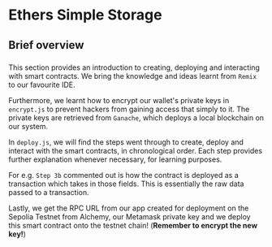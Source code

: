 # Ethers Simple Storage

## Brief overview

### 
This section provides an introduction to creating, deploying and interacting with smart contracts. We bring the knowledge and ideas learnt from `Remix` to our favourite IDE.

Furthermore, we learnt how to encrypt our wallet's private keys in `encrypt.js` to prevent hackers from gaining access that simply to it. The private keys are retrieved from `Ganache`, which deploys a local blockchain on our system.

In `deploy.js`, we will find the steps went through to create, deploy and interact with the smart contracts, in chronological order. Each step provides further explanation whenever necessary, for learning purposes. 

For e.g. `Step 3b` commented out is how the contract is deployed as a transaction which takes in those fields. This is essentially the raw data passed to a transaction.

Lastly, we get the RPC URL from our app created for deployment on the Sepolia Testnet from Alchemy, our Metamask private key and we deploy this smart contract onto the testnet chain! (**Remember to encrypt the new key!**)